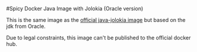 #Spicy Docker Java Image with Jolokia (Oracle version)

This is the same image as the [official java-jolokia image](https://hub.docker.com/r/jolokia/java-jolokia/) but based on
the jdk from Oracle.

Due to legal constraints, this image can't be published to the official docker hub.